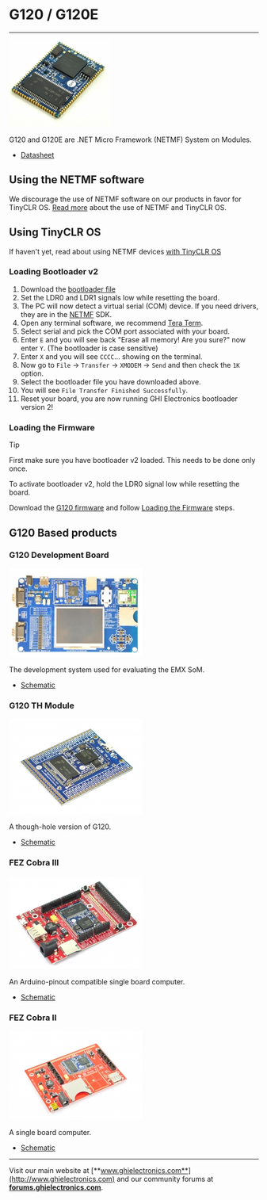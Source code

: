 # G120 / G120E
---

![G120 / G120E](images/g120_noborder.jpg)

G120 and G120E are .NET Micro Framework (NETMF) System on Modules.

* [Datasheet](http://files.ghielectronics.com/downloads/Documents/Datasheets/G120%20and%20G120E%20Datasheet.pdf)

## Using the NETMF software
We discourage the use of NETMF software on our products in favor for TinyCLR OS. [Read more](../legacy/netmf/intro.md) about the use of NETMF and TinyCLR OS.

## Using TinyCLR OS
If haven't yet, read about using NETMF devices [with TinyCLR OS](../legacy/netmf/intro.md#with-tinyclr-os)

### Loading Bootloader v2
1. Download the [bootloader file](../tinyclr/loaders/ghi_bootloader.md#g120)
2. Set the LDR0 and LDR1 signals low while resetting the board.
4. The PC will now detect a virtual serial (COM) device. If you need drivers, they are in the [NETMF](../legacy/netmf/intro.md) SDK.
5. Open any terminal software, we recommend [Tera Term](http://ttssh2.osdn.jp/).
6. Select serial and pick the COM port associated with your board.
7. Enter `E` and you will see back "Erase all memory! Are you sure?" now enter `Y`. (The bootloader is case sensitive)
8. Enter `X` and you will see `CCCC`... showing on the terminal.
9. Now go to `File` -> `Transfer` -> `XMODEM` -> `Send` and then check the `1K` option.
10. Select the bootloader file you have downloaded above.
11. You will see `File Transfer Finished Successfully`.
13. Reset your board, you are now running GHI Electronics bootloader version 2!

### Loading the Firmware

> [!Tip]
> First make sure you have bootloader v2 loaded. This needs to be done only once.

To activate bootloader v2, hold the LDR0 signal low while resetting the board.

Download the [G120 firmware](../tinyclr/downloads.md#g120) and follow [Loading the Firmware](../tinyclr/loaders/ghi_bootloader.md#loading-the-firmware) steps.

## G120 Based products
### G120 Development Board
![G120 Dev Board](images/g120dev.jpg) 

The development system used for evaluating the EMX SoM.

* [Schematic](http://files.ghielectronics.com/downloads/Schematics/Systems/G120E%20Dev%20Board%20Schematic.pdf)

### G120 TH Module
![G120 TH Module](images/g120th.jpg) 

A though-hole version of G120.

* [Schematic](http://files.ghielectronics.com/downloads/Schematics/Systems/G120TH%20Schematic.pdf)

### FEZ Cobra III
![FEZ Cobra III](images/fez_cobra_iii.jpg) 

An Arduino-pinout compatible single board computer.

* [Schematic](http://files.ghielectronics.com/downloads/Schematics/FEZ/FEZ%20Cobra%20III%20Schematic.pdf)

### FEZ Cobra II
![FEZ Cobra II](images/fez_cobra_ii.jpg)  

A single board computer.

* [Schematic](http://files.ghielectronics.com/downloads/Schematics/FEZ/FEZ%20Cobra%20Schematic.pdf)

***

Visit our main website at [**www.ghielectronics.com**](http://www.ghielectronics.com) and our community forums at [**forums.ghielectronics.com**](https://forums.ghielectronics.com/).

